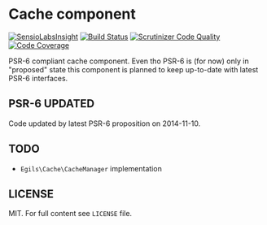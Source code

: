 Cache component
===============

[![SensioLabsInsight](https://insight.sensiolabs.com/projects/05e95414-b168-4580-9d37-70f10f07759f/small.png)](https://insight.sensiolabs.com/projects/05e95414-b168-4580-9d37-70f10f07759f)
[![Build Status](https://travis-ci.org/egils/cache.svg)](https://travis-ci.org/egils/cache)
[![Scrutinizer Code Quality](https://scrutinizer-ci.com/g/egils/cache/badges/quality-score.png?b=master)](https://scrutinizer-ci.com/g/egils/cache/?branch=master)
[![Code Coverage](https://scrutinizer-ci.com/g/egils/cache/badges/coverage.png?b=master)](https://scrutinizer-ci.com/g/egils/cache/?branch=master)

PSR-6 compliant cache component. Even tho PSR-6 is (for now) only in "proposed" state this component is planned
to keep up-to-date with latest PSR-6 interfaces.

PSR-6 UPDATED
-------------

Code updated by latest PSR-6 proposition on 2014-11-10.

TODO
----

* ``Egils\Cache\CacheManager`` implementation

LICENSE
-------

MIT. For full content see ``LICENSE`` file.
